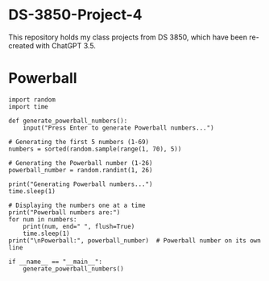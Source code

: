# DS-3850-Project-4
This repository holds my class projects from DS 3850, which have been re-created with ChatGPT 3.5.

# Powerball
    import random
    import time

    def generate_powerball_numbers():
        input("Press Enter to generate Powerball numbers...")
    
    # Generating the first 5 numbers (1-69)
    numbers = sorted(random.sample(range(1, 70), 5))
    
    # Generating the Powerball number (1-26)
    powerball_number = random.randint(1, 26)
    
    print("Generating Powerball numbers...")
    time.sleep(1)
    
    # Displaying the numbers one at a time
    print("Powerball numbers are:")
    for num in numbers:
        print(num, end=" ", flush=True)
        time.sleep(1)
    print("\nPowerball:", powerball_number)  # Powerball number on its own line

    if __name__ == "__main__":
        generate_powerball_numbers()
